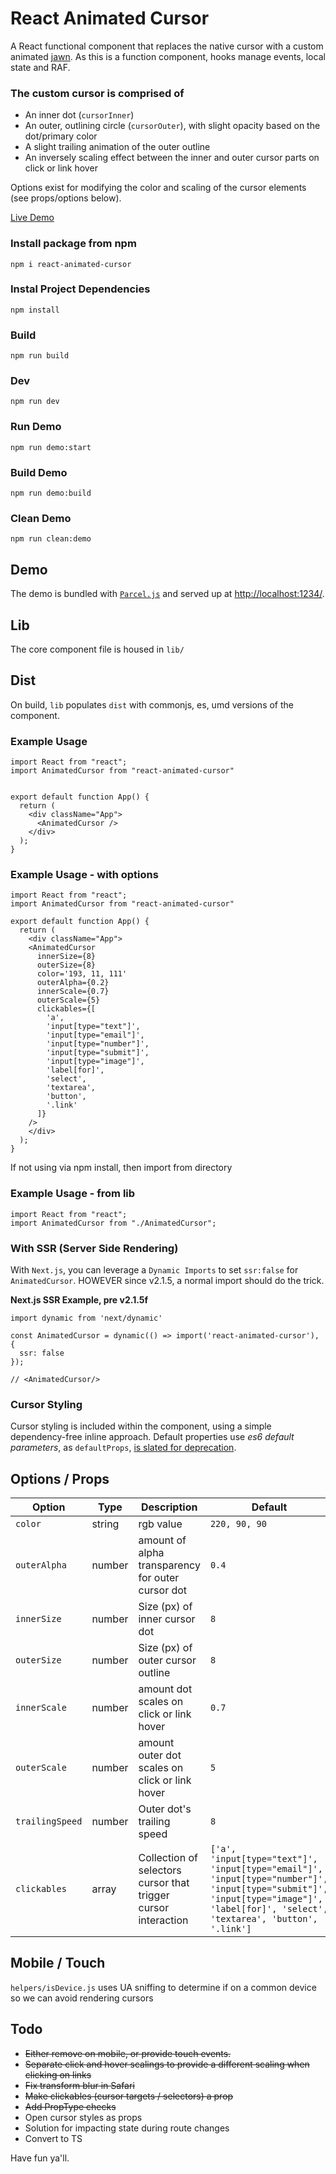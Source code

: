 # React Animated Cursor

A React functional component that replaces the native cursor with a custom animated [jawn](https://www.urbandictionary.com/define.php?term=Jawn). As this is a function component, hooks manage events, local state and RAF.

### The custom cursor is comprised of

- An inner dot (`cursorInner`)
- An outer, outlining circle (`cursorOuter`), with slight opacity based on the dot/primary color
- A slight trailing animation of the outer outline
- An inversely scaling effect between the inner and outer cursor parts on click or link hover

Options exist for modifying the color and scaling of the cursor elements (see props/options below).

[Live Demo](https://stephenscaff.github.io/react-animated-cursor/)

### Install package from npm

`npm i react-animated-cursor`

### Instal Project Dependencies

`npm install`

### Build

`npm run build`

### Dev

`npm run dev`

### Run Demo

`npm run demo:start`

### Build Demo

`npm run demo:build`

### Clean Demo

`npm run clean:demo`

## Demo

The demo is bundled with [`Parcel.js`](https://parceljs.org/) and served up at [http://localhost:1234/](http://localhost:1234/).

## Lib

The core component file is housed in `lib/`

## Dist

On build, `lib` populates `dist` with commonjs, es, umd versions of the component.

### Example Usage

```
import React from "react";
import AnimatedCursor from "react-animated-cursor"


export default function App() {
  return (
    <div className="App">
      <AnimatedCursor />
    </div>
  );
}
```

### Example Usage - with options

```
import React from "react";
import AnimatedCursor from "react-animated-cursor"

export default function App() {
  return (
    <div className="App">
    <AnimatedCursor
      innerSize={8}
      outerSize={8}
      color='193, 11, 111'
      outerAlpha={0.2}
      innerScale={0.7}
      outerScale={5}
      clickables={[
        'a',
        'input[type="text"]',
        'input[type="email"]',
        'input[type="number"]',
        'input[type="submit"]',
        'input[type="image"]',
        'label[for]',
        'select',
        'textarea',
        'button',
        '.link'
      ]}
    />
    </div>
  );
}
```

If not using via npm install, then import from directory

### Example Usage - from lib

```
import React from "react";
import AnimatedCursor from "./AnimatedCursor";
```

### With SSR (Server Side Rendering)

With `Next.js`, you can leverage a `Dynamic Imports` to set `ssr:false` for `AnimatedCursor`.
HOWEVER since v2.1.5, a normal import should do the trick.

**Next.js SSR Example, pre v2.1.5f**

```
import dynamic from 'next/dynamic'

const AnimatedCursor = dynamic(() => import('react-animated-cursor'), {
  ssr: false
});

// <AnimatedCursor/>
```

### Cursor Styling

Cursor styling is included within the component, using a simple dependency-free inline approach. Default properties use _es6 default parameters_, as `defaultProps`, [is slated for deprecation](https://github.com/reactjs/rfcs/blob/createlement-rfc/text/0000-create-element-changes.md).

## Options / Props

| Option          | Type   | Description                                       | Default       |
| --------------- | ------ | ------------------------------------------------- | ------------- |
| `color`         | string | rgb value                                         | `220, 90, 90` |
| `outerAlpha`    | number | amount of alpha transparency for outer cursor dot | `0.4`         |
| `innerSize`     | number | Size (px) of inner cursor dot                     | `8`           |
| `outerSize`     | number | Size (px) of outer cursor outline                 | `8`           |
| `innerScale`    | number | amount dot scales on click or link hover          | `0.7`         |
| `outerScale`    | number | amount outer dot scales on click or link hover    | `5`           |
| `trailingSpeed` | number | Outer dot's trailing speed                        | `8`           |
| `clickables`    | array  | Collection of selectors cursor that trigger cursor interaction | `['a', 'input[type="text"]', 'input[type="email"]', 'input[type="number"]', 'input[type="submit"]', 'input[type="image"]', 'label[for]', 'select', 'textarea', 'button', '.link']` |

## Mobile / Touch

`helpers/isDevice.js` uses UA sniffing to determine if on a common device so we can avoid rendering cursors

## Todo

- ~~Either remove on mobile, or provide touch events.~~
- ~~Separate click and hover scalings to provide a different scaling when clicking on links~~
- ~~Fix transform blur in Safari~~
- ~~Make clickables (cursor targets / selectors) a prop~~
- ~~Add PropType checks~~
- Open cursor styles as props
- Solution for impacting state during route changes
- Convert to TS

Have fun ya'll.
